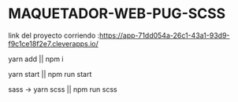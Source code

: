 # MAQUETADOR-WEB-PUG-SCSS

link del proyecto corriendo :https://app-71dd054a-26c1-43a1-93d9-f9c1ce18f2e7.cleverapps.io/

yarn add || npm i

yarn start || npm run start

sass -> yarn scss || npm run scss
